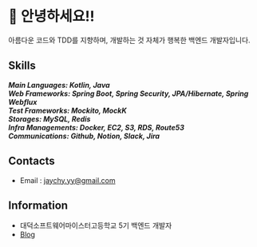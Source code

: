 # 🦑 안녕하세요!!
아름다운 코드와 TDD를 지향하며, 개발하는 것 자체가 행복한 백엔드 개발자입니다.  

## Skills
***Main Languages: Kotlin, Java***  
***Web Frameworks: Spring Boot, Spring Security, JPA/Hibernate, Spring Webflux***  
***Test Frameworks: Mockito, MockK***  
***Storages: MySQL, Redis***  
***Infra Managements: Docker, EC2, S3, RDS, Route53***  
***Communications: Github, Notion, Slack, Jira***  

## Contacts
- Email : jaychy.yy@gmail.com  

## Information
- 대덕소프트웨어마이스터고등학교 5기 백엔드 개발자
- [Blog](https://velog.io/@dhwlddjgmanf)  
